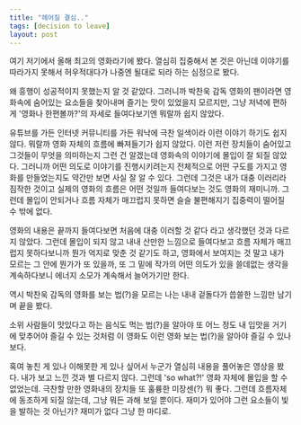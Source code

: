 ```yaml
---
title: "헤어질 결심.."
tags: [decision to leave]
layout: post
---
```


여기 저기에서 올해 최고의 영화라기에 봤다. 열심히 집중해서 본 것은 아닌데 이야기를 따라가지 못해서 허우적대다가 나중엔 될대로 되라 하는 심정으로 봤다.

왜 흥행이 성공적이지 못했는지 알 것 같았다. 그러니까 박찬욱 감독 영화의 팬이라면 영화속에 숨어있는 요소들을 찾아내며 즐기는 맛이 있었을지 모르지만, 그냥 저녁에 편하게 '영화나 한편볼까?'의 자세로 들여다보기엔 뭐랄까 쉽지 않았다.

유튜브를 가든 인터넷 커뮤니티를 가든 워낙에 극찬 일색이라 이런 이야기 하기도 쉽지 않다. 뭐랄까 영화 자체의 흐름에 빠져들기가 쉽지 않았다. 이런 저런 장치들이 숨어있고 그것들이 무엇을 의미하는지 그런 건 알겠는데 영화속의 이야기에 몰입이 잘 되질 않았다. 그러니까 어떤 의도로 이야기를 진행시키려는지 전체적으로 어떤 구도를 가지고 영화를 만들었는지도 약간만 보면 사실 잘 알 수 있다. 그런데 그것은 내가 대충 이러리라 짐작한 것이고 실제의 영화의 흐름은 어떤 것일까 들여다보는 것도 영화의 재미니까. 그런데 몰입이 안되거나 흐름 자체가 매끄럽지 못하면 슬슬 불편해지기 집중력이 떨어질 수 밖에 없다.

영화의 내용은 끝까지 들여다보면 처음에 대충 이러할 것 같다 라고 생각했던 것과 다르지 않았다. 그런데 몰입이 되지 않고 내내 산만한 느낌으로 들여다보고 흐름 자체가 매끄럽지 못하다보니까 뭔가 억지로 맞춘 것 같기도 하고, 영화에서 보여지는 것 말고 내가 모르는 그 안에 뭔가가 또 있을까, 또 그 밑에 작가의 어떤 의도가 있을 쓸데없는 생각을 계속하다보니 에너지 소모가 계속해서 늘어가기만 한다.

역시 박찬욱 감독의 영화를 보는 법(?)을 모르는 나는 내내 겉돌다가 씁쓸한 느낌만 남기며 끝을 봤다. 

소위 사람들이 맛있다고 하는 음식도 먹는 법(?)을 알아야 또 어느 정도 내 입맛을 거기에 맞추어야 즐길 수 있는 것처럼 이 영화도 이런 영화 보는 법(?)을 알아야 즐길 수 있나보다. 

혹여 놓친 게 있나 이해못한 게 있나 싶어서 누군가 열심히 내용을 풀어놓은 영상을 봤다. 내가 보고 느낀 것과 별 다르지 않다. 그런데 'so what?!' 영화 자체에 몰입을 할 수 없었는데. 극찬할 만한 영화내의 장치들 또 훌륭한 미장센(?) 뭐 좋다. 그런데 흐름자체에 동조하게 되질 않는데, 그냥 뭐든 과해 보일 뿐이다. 재미가 있어야 그런 요소들이 빛을 발하는 것 아닌가? 재미가 없다 그냥 한 마디로. 